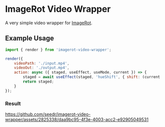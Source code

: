 # ImageRot Video Wrapper

A very simple video wrapper for [ImageRot](https://github.com/sixem/imagerot).

## Example Usage
```js
import { render } from 'imagerot-video-wrapper';

render({
    videoPath: './input.mp4',
    videoOut: './output.mp4',
    action: async ({ staged, useEffect, useMode, current }) => {
        staged = await useEffect(staged, 'hueShift', { shift: (current * 2) % 360 });
        return staged;
    }
});
```

### Result
https://github.com/seedr/imagerot-video-wrapper/assets/2825338/daa9bc95-4f3e-4003-acc2-e92905049531
